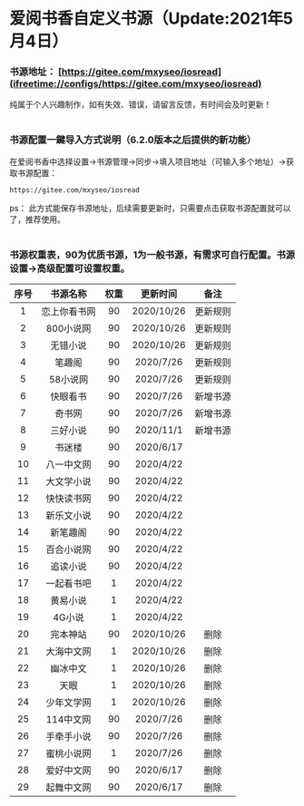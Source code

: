 # 爱阅书香自定义书源（Update:2021年5月4日）

### 书源地址： **[https://gitee.com/mxyseo/iosread](ifreetime://configs/https://gitee.com/mxyseo/iosread)** ###

纯属于个人兴趣制作，如有失效、错误，请留言反馈，有时间会及时更新！<br/><br/>

### 书源配置一鍵导入方式说明（6.2.0版本之后提供的新功能）
在爱阅书香中选择设置→书源管理→同步→填入项目地址（可输入多个地址）→获取书源配置：

```markup
https://gitee.com/mxyseo/iosread
```
ps：
此方式能保存书源地址，后续需要更新时，只需要点击获取书源配置就可以了，推荐使用。<br/><br/>

### 书源权重表，90为优质书源，1为一般书源，有需求可自行配置。书源设置→高级配置可设置权重。<br/>
|序号|书源名称|权重|更新时间|备注|
|:-----:|:-----:|:-----:|:-----:|:-----:|
|1|恋上你看书网|90|2020/10/26|更新规则|
|2|800小说网|90|2020/10/26|更新规则|
|3|无错小说|90|2020/10/26|更新规则|
|4|笔趣阁|90|2020/7/26|更新规则|
|5|58小说网|90|2020/7/26|更新规则|
|6|快眼看书|90|2020/7/26|新增书源|
|7|奇书网|90|2020/7/26|新增书源|
|8|三好小说|90|2020/11/1|新增书源|
|9|书迷楼|90|2020/6/17||
|10|八一中文网|90|2020/4/22||
|11|大文学小说|90|2020/4/22||
|12|快快读书网|90|2020/4/22||
|13|新乐文小说|90|2020/4/22||
|14|新笔趣阁|90|2020/4/22||
|15|百合小说网|90|2020/4/22||
|16|追读小说|90|2020/4/22||
|17|一起看书吧|1|2020/4/22||
|18|黄易小说|1|2020/4/22||
|19|4G小说|1|2020/4/22||
|20|完本神站|90|2020/10/26|删除|
|21|大海中文网|1|2020/10/26|删除|
|22|幽冰中文|1|2020/10/26|删除|
|23|天眼|1|2020/10/26|删除|
|24|少年文学网|1|2020/10/26|删除|
|25|114中文网|90|2020/7/26|删除|
|26|手牵手小说|90|2020/7/26|删除|
|27|蜜桃小说网|1|2020/7/26|删除|
|28|爱好中文网|90|2020/6/17|删除|
|29|起舞中文网|90|2020/6/17|删除|
